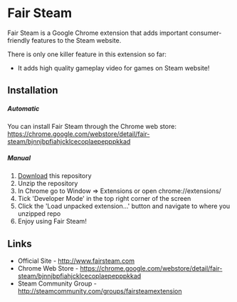 # Fair Steam
Fair Steam is a Google Chrome extension that adds important consumer-friendly features to the Steam website.

There is only one killer feature in this extension so far: 
* It adds high quality gameplay video for games on Steam website! 

## Installation

##### Automatic
You can install Fair Steam through the Chrome web store: https://chrome.google.com/webstore/detail/fair-steam/bjnnjbpfiahjcklcecoplaepepppkkad

##### Manual

1. [Download](https://github.com/EvergreenPotato/Fair_Steam/archive/master.zip) this repository
2. Unzip the repository
3. In Chrome go to Window => Extensions or open chrome://extensions/
4. Tick 'Developer Mode' in the top right corner of the screen
5. Click the 'Load unpacked extension...' button and navigate to where you unzipped repo
6. Enjoy using Fair Steam!


## Links

- Official Site - http://www.fairsteam.com
- Chrome Web Store - https://chrome.google.com/webstore/detail/fair-steam/bjnnjbpfiahjcklcecoplaepepppkkad
- Steam Community Group - http://steamcommunity.com/groups/fairsteamextension
